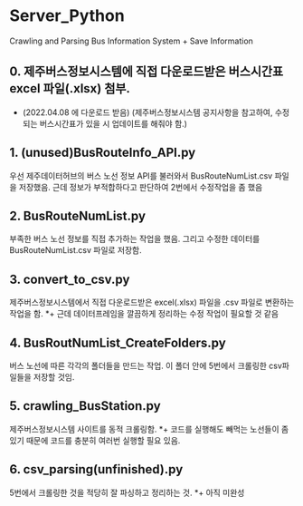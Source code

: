 # Server_Python
Crawling and Parsing Bus Information System + Save Information

## 0. 제주버스정보시스템에 직접 다운로드받은 버스시간표 excel 파일(.xlsx) 첨부.
* (2022.04.08 에 다운로드 받음) (제주버스정보시스템 공지사항을 참고하여, 수정되는 버스시간표가 있을 시 업데이트를 해줘야 함.)

## 1. (unused)BusRouteInfo_API.py
우선 제주데이터허브의 버스 노선 정보 API를 불러와서 BusRouteNumList.csv 파일을 저장했음. 근데 정보가 부적합하다고 판단하여 2번에서 수정작업을 좀 했음

## 2. BusRouteNumList.py
부족한 버스 노선 정보를 직접 추가하는 작업을 했음. 그리고 수정한 데이터를 BusRouteNumList.csv 파일로 저장함.

## 3. convert_to_csv.py
제주버스정보시스템에서 직접 다운로드받은 excel(.xlsx) 파일을 .csv 파일로 변환하는 작업을 함.
*+ 근데 데이터프레임을 깔끔하게 정리하는 수정 작업이 필요할 것 같음

## 4. BusRoutNumList_CreateFolders.py
버스 노선에 따른 각각의 폴더들을 만드는 작업. 이 폴더 안에 5번에서 크롤링한 csv파일들을 저장할 것임.

## 5. crawling_BusStation.py
제주버스정보시스템 사이트를 동적 크롤링함.
*+ 코드를 실행해도 빼먹는 노선들이 좀 있기 때문에 코드를 충분히 여러번 실행할 필요 있음.

## 6. csv_parsing(unfinished).py
5번에서 크롤링한 것을 적당히 잘 파싱하고 정리하는 것.
*+ 아직 미완성
